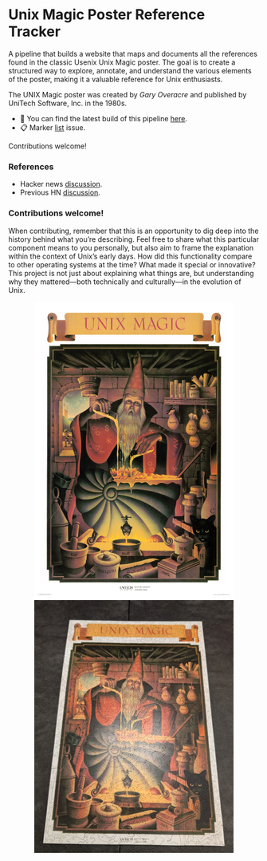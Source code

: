 # Unix Magic Poster Reference Tracker

A pipeline that builds a website that maps and documents all the references
found in the classic Usenix Unix Magic poster. The goal is to create a
structured way to explore, annotate, and understand the various elements of the
poster, making it a valuable reference for Unix enthusiasts.

The UNIX Magic poster was created by *Gary Overacre* and published by UniTech
Software, Inc. in the 1980s.

- 🔗 You can find the latest build of this pipeline [here](https://drio.github.io/unixmagic/).
- 📋 Marker [list](https://github.com/drio/unixmagic/issues/4) issue.

Contributions welcome!

### References
- Hacker news [discussion](https://news.ycombinator.com/item?id=43019136).
- Previous HN [discussion](https://news.ycombinator.com/item?id=27029196).

### Contributions welcome!

When contributing, remember that this is an opportunity to dig deep into the
history behind what you’re describing. Feel free to share what this particular
component means to you personally, but also aim to frame the explanation within
the context of Unix’s early days. How did this functionality compare to other
operating systems at the time? What made it special or innovative? This project
is not just about explaining what things are, but understanding why they
mattered—both technically and culturally—in the evolution of Unix.

<div align="center">
<img src="static/ump.webp" width="400">
<img src="static/puzzle.webp" width="400">
</div>

